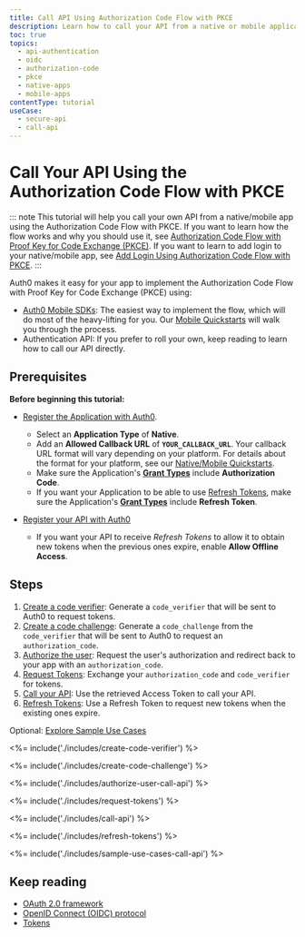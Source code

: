 ```yaml
---
title: Call API Using Authorization Code Flow with PKCE
description: Learn how to call your API from a native or mobile application using the Authorization Code flow using Proof Key for Code Exchange (PKCE).
toc: true
topics:
  - api-authentication
  - oidc
  - authorization-code
  - pkce
  - native-apps
  - mobile-apps
contentType: tutorial
useCase:
  - secure-api
  - call-api
---
```

# Call Your API Using the Authorization Code Flow with PKCE

::: note
This tutorial will help you call your own API from a native/mobile app using the Authorization Code Flow with PKCE. If you want to learn how the flow works and why you should use it, see [Authorization Code Flow with Proof Key for Code Exchange (PKCE)](/flows/concepts/auth-code-pkce). If you want to learn to add login to your native/mobile app, see [Add Login Using Authorization Code Flow with PKCE](/flows/guides/auth-code-pkce/add-login-auth-code-pkce).
:::

Auth0 makes it easy for your app to implement the Authorization Code Flow with Proof Key for Code Exchange (PKCE) using:

* [Auth0 Mobile SDKs](/libraries#auth0-sdks): The easiest way to implement the flow, which will do most of the heavy-lifting for you. Our [Mobile Quickstarts](/quickstart/native) will walk you through the process.
* Authentication API: If you prefer to roll your own, keep reading to learn how to call our API directly.


## Prerequisites

**Before beginning this tutorial:**

* [Register the Application with Auth0](/dashboard/guides/applications/register-app-native). 
  * Select an **Application Type** of **Native**.
  * Add an **Allowed Callback URL** of **`YOUR_CALLBACK_URL`**. Your callback URL format will vary depending on your platform. For details about the format for your platform, see our [Native/Mobile Quickstarts](/quickstart/native).
  * Make sure the Application's **[Grant Types](/dashboard/guides/applications/update-grant-types)** include **Authorization Code**.
  * If you want your Application to be able to use [Refresh Tokens](/tokens/concepts/refresh-tokens), make sure the Application's **[Grant Types](/dashboard/guides/applications/update-grant-types)** include **Refresh Token**.

* [Register your API with Auth0](/architecture-scenarios/mobile-api/part-2#create-the-api)
  * If you want your API to receive <dfn data-key="refresh-token">Refresh Tokens</dfn> to allow it to obtain new tokens when the previous ones expire, enable **Allow Offline Access**.

## Steps 

1. [Create a code verifier](#create-a-code-verifier): 
Generate a `code_verifier` that will be sent to Auth0 to request tokens.
2. [Create a code challenge](#create-a-code-challenge): 
Generate a `code_challenge` from the `code_verifier` that will be sent to Auth0 to request an `authorization_code`.
3. [Authorize the user](#authorize-the-user): 
Request the user's authorization and redirect back to your app with an `authorization_code`.
4. [Request Tokens](#request-tokens): 
Exchange your `authorization_code` and `code_verifier` for tokens.
5. [Call your API](#call-your-api):
Use the retrieved Access Token to call your API.
6. [Refresh Tokens](#refresh-tokens):
Use a Refresh Token to request new tokens when the existing ones expire.

Optional: [Explore Sample Use Cases](#sample-use-cases)


<%= include('./includes/create-code-verifier') %>

<%= include('./includes/create-code-challenge') %>

<%= include('./includes/authorize-user-call-api') %>

<%= include('./includes/request-tokens') %>

<%= include('./includes/call-api') %>

<%= include('./includes/refresh-tokens') %>

<%= include('./includes/sample-use-cases-call-api') %>

## Keep reading

- [OAuth 2.0 framework](/protocols/oauth2)
- [OpenID Connect (OIDC) protocol](/protocols/oidc)
- [Tokens](/tokens)
